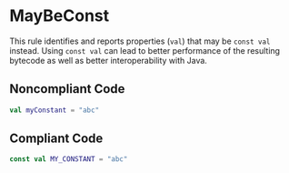 # MayBeConst

This rule identifies and reports properties (`val`) that may be `const val` instead.
Using `const val` can lead to better performance of the resulting bytecode as well as better interoperability with
Java.

## Noncompliant Code

```kotlin
val myConstant = "abc"
```
## Compliant Code

```kotlin
const val MY_CONSTANT = "abc"
```
